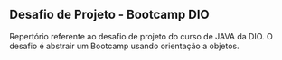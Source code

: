 ## Desafio de Projeto - Bootcamp DIO

Repertório referente ao desafio de projeto do curso de JAVA da DIO. O desafio é abstrair um Bootcamp usando orientação a objetos. 
